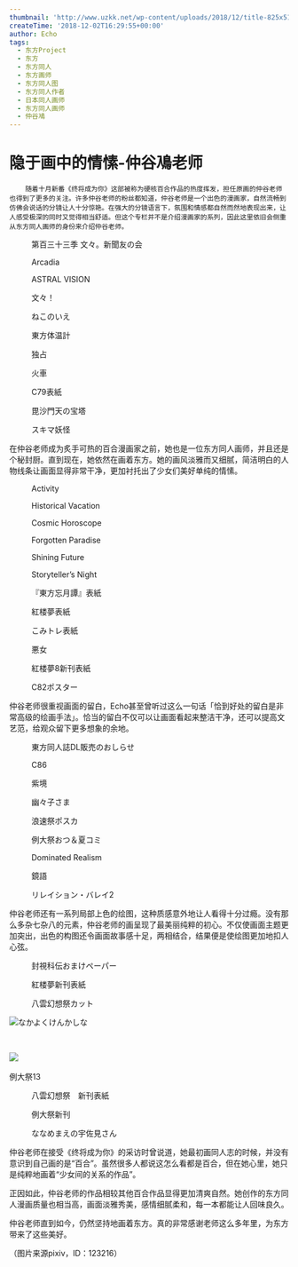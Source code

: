 ```yaml
---
thumbnail: 'http://www.uzkk.net/wp-content/uploads/2018/12/title-825x510.jpg'
createTime: '2018-12-02T16:29:55+00:00'
author: Echo
tags:
  - 东方Project
  - 东方
  - 东方同人
  - 东方画师
  - 东方同人图
  - 东方同人作者
  - 日本同人画师
  - 东方同人画师
  - 仲谷鳰
---
```


# 隐于画中的情愫-仲谷鳰老师

		随着十月新番《终将成为你》这部被称为硬核百合作品的热度挥发，担任原画的仲谷老师也得到了更多的关注。许多仲谷老师的粉丝都知道，仲谷老师是一个出色的漫画家，自然流畅到仿佛会说话的分镜让人十分惊艳。在强大的分镜语言下，氛围和情感都自然而然地表现出来，让人感受极深的同时又觉得相当舒适。但这个专栏并不是介绍漫画家的系列，因此这里依旧会侧重从东方同人画师的身份来介绍仲谷老师。

<figure>
  <img src="http://www.uzkk.net/wp-content/uploads/2018/12/71559253_p0.jpg" alt=""/>
  <figcaption>第百三十三季 文々。新聞友の会</figcaption>
</figure>

<figure>
  <img src="http://www.uzkk.net/wp-content/uploads/2018/12/27367823_p0.jpg" alt=""/>
  <figcaption>Arcadia</figcaption>
</figure>

<figure>
  <img src="http://www.uzkk.net/wp-content/uploads/2018/12/23900405_p0.jpg" alt=""/>
  <figcaption>ASTRAL VISION</figcaption>
</figure>

<figure>
  <img src="http://www.uzkk.net/wp-content/uploads/2018/12/25309878_p0.jpg" alt=""/>
  <figcaption>文々！</figcaption>
</figure>

<figure>
  <img src="http://www.uzkk.net/wp-content/uploads/2018/12/27252228_p0.jpg" alt=""/>
  <figcaption>ねこのいえ</figcaption>
</figure>

<figure>
  <img src="http://www.uzkk.net/wp-content/uploads/2018/12/12677682_p0.jpg" alt=""/>
  <figcaption>東方体温計</figcaption>
</figure>

<figure>
  <img src="http://www.uzkk.net/wp-content/uploads/2018/12/20359847_p0.jpg" alt=""/>
  <figcaption>独占</figcaption>
</figure>

<figure>
  <img src="http://www.uzkk.net/wp-content/uploads/2018/12/11502846_p0.jpg" alt=""/>
  <figcaption>火車</figcaption>
</figure>

<figure>
  <img src="http://www.uzkk.net/wp-content/uploads/2018/12/14981336_p0.jpg" alt=""/>
  <figcaption>C79表紙</figcaption>
</figure>

<figure>
  <img src="http://www.uzkk.net/wp-content/uploads/2018/12/15065009_p0.jpg" alt=""/>
  <figcaption>毘沙門天の宝塔</figcaption>
</figure>

<figure>
  <img src="http://www.uzkk.net/wp-content/uploads/2018/12/9058612_p0.jpg" alt=""/>
  <figcaption>スキマ妖怪</figcaption>
</figure>

在仲谷老师成为炙手可热的百合漫画家之前，她也是一位东方同人画师，并且还是个秘封厨。直到现在，她依然在画着东方。她的画风淡雅而又细腻，简洁明白的人物线条让画面显得非常干净，更加衬托出了少女们美好单纯的情愫。

<figure>
  <img src="http://www.uzkk.net/wp-content/uploads/2018/12/32281464_p0.jpg" alt=""/>
  <figcaption>Activity</figcaption>
</figure>

<figure>
  <img src="http://www.uzkk.net/wp-content/uploads/2018/12/40410155_p0.jpg" alt=""/>
  <figcaption>Historical Vacation</figcaption>
</figure>

<figure>
  <img src="http://www.uzkk.net/wp-content/uploads/2018/12/47680474_p0.jpg" alt=""/>
  <figcaption>Cosmic Horoscope</figcaption>
</figure>

<figure>
  <img src="http://www.uzkk.net/wp-content/uploads/2018/12/54056648_p0.jpg" alt=""/>
  <figcaption>Forgotten Paradise</figcaption>
</figure>

<figure>
  <img src="http://www.uzkk.net/wp-content/uploads/2018/12/56624394_p0.jpg" alt=""/>
  <figcaption>Shining Future</figcaption>
</figure>

<figure>
  <img src="http://www.uzkk.net/wp-content/uploads/2018/12/69822364_p0.jpg" alt=""/>
  <figcaption>Storyteller’s Night</figcaption>
</figure>

<figure>
  <img src="http://www.uzkk.net/wp-content/uploads/2018/12/13607308_p0.jpg" alt=""/>
  <figcaption>『東方忘月譚』表紙</figcaption>
</figure>

<figure>
  <img src="http://www.uzkk.net/wp-content/uploads/2018/12/13211299_p0-1024x717.jpg" alt=""/>
  <figcaption>紅楼夢表紙</figcaption>
</figure>

<figure>
  <img src="http://www.uzkk.net/wp-content/uploads/2018/12/21004661_p0-1024x716.jpg" alt=""/>
  <figcaption>こみトレ表紙</figcaption>
</figure>

<figure>
  <img src="http://www.uzkk.net/wp-content/uploads/2018/12/36221398_p0-1024x655.jpg" alt=""/>
  <figcaption>悪女</figcaption>
</figure>

<figure>
  <img src="http://www.uzkk.net/wp-content/uploads/2018/12/30166419_p0.png" alt=""/>
  <figcaption>紅楼夢8新刊表紙</figcaption>
</figure>

<figure>
  <img src="http://www.uzkk.net/wp-content/uploads/2018/12/29118318_p0.png" alt=""/>
  <figcaption>C82ポスター</figcaption>
</figure>

仲谷老师很重视画面的留白，Echo甚至曾听过这么一句话「恰到好处的留白是非常高级的绘画手法」。恰当的留白不仅可以让画面看起来整洁干净，还可以提高文艺范，给观众留下更多想象的余地。

<figure>
  <img src="http://www.uzkk.net/wp-content/uploads/2018/12/62412043_p0.png" alt=""/>
  <figcaption>東方同人誌DL販売のおしらせ</figcaption>
</figure>

<figure>
  <img src="http://www.uzkk.net/wp-content/uploads/2018/12/45207159_p0.jpg" alt=""/>
  <figcaption>C86</figcaption>
</figure>

<figure>
  <img src="http://www.uzkk.net/wp-content/uploads/2018/12/9097644_p0-717x1024.jpg" alt=""/>
  <figcaption>紫境</figcaption>
</figure>

<figure>
  <img src="http://www.uzkk.net/wp-content/uploads/2018/12/8171765_p0-878x1024.png" alt=""/>
  <figcaption>幽々子さま</figcaption>
</figure>

<figure>
  <img src="http://www.uzkk.net/wp-content/uploads/2018/12/19832968_p0-658x1024.jpg" alt=""/>
  <figcaption>浪速祭ポスカ</figcaption>
</figure>

<figure>
  <img src="http://www.uzkk.net/wp-content/uploads/2018/12/36095520_p0.jpg" alt=""/>
  <figcaption>例大祭おつ＆夏コミ</figcaption>
</figure>

<figure>
  <img src="http://www.uzkk.net/wp-content/uploads/2018/12/62637312_p0.jpg" alt=""/>
  <figcaption>Dominated Realism</figcaption>
</figure>

<figure>
  <img src="http://www.uzkk.net/wp-content/uploads/2018/12/51675597_p0.png" alt=""/>
  <figcaption>鏡語</figcaption>
</figure>

<figure>
  <img src="http://www.uzkk.net/wp-content/uploads/2018/12/47691386_p0-1024x512.jpg" alt=""/>
  <figcaption>リレイション・バレイ2</figcaption>
</figure>

仲谷老师还有一系列局部上色的绘图，这种质感意外地让人看得十分过瘾。没有那么多杂七杂八的元素，仲谷老师的画呈现了最美丽纯粹的初心。不仅使画面主题更加突出，出色的构图还令画面故事感十足，两相结合，结果便是使绘图更加地扣人心弦。

<figure>
  <img src="http://www.uzkk.net/wp-content/uploads/2018/12/23845853_p0.jpg" alt=""/>
  <figcaption>封視科伝おまけペーパー</figcaption>
</figure>

<figure>
  <img src="http://www.uzkk.net/wp-content/uploads/2018/12/22133457_p0-1024x717.jpg" alt=""/>
  <figcaption>紅楼夢新刊表紙</figcaption>
</figure>

<figure>
  <img src="http://www.uzkk.net/wp-content/uploads/2018/12/23239147_p0.jpg" alt=""/>
  <figcaption>八雲幻想祭カット</figcaption>
</figure>

![](http://www.uzkk.net/wp-content/uploads/2018/12/16460048_p0-1024x724.jpg)なかよくけんかしな

 

![](http://www.uzkk.net/wp-content/uploads/2018/12/56729429_p0.jpg) 

例大祭13

<figure>
  <img src="http://www.uzkk.net/wp-content/uploads/2018/12/24824636_p0.png" alt=""/>
  <figcaption>八雲幻想祭　新刊表紙</figcaption>
</figure>

<figure>
  <img src="http://www.uzkk.net/wp-content/uploads/2018/12/35749812_p0.jpg" alt=""/>
  <figcaption>例大祭新刊</figcaption>
</figure>

<figure>
  <img src="http://www.uzkk.net/wp-content/uploads/2018/12/54125836_p0-1024x559.jpg" alt=""/>
  <figcaption>ななめまえの宇佐見さん</figcaption>
</figure>

仲谷老师在接受《终将成为你》的采访时曾说道，她最初画同人志的时候，并没有意识到自己画的是“百合”。虽然很多人都说这怎么看都是百合，但在她心里，她只是纯粹地画着“少女间的关系的作品”。

正因如此，仲谷老师的作品相较其他百合作品显得更加清爽自然。她创作的东方同人漫画质量也相当高，画面淡雅秀美，感情细腻柔和，每一本都能让人回味良久。

仲谷老师直到如今，仍然坚持地画着东方。真的非常感谢老师这么多年里，为东方带来了这些美好。

（图片来源pixiv，ID：123216）
